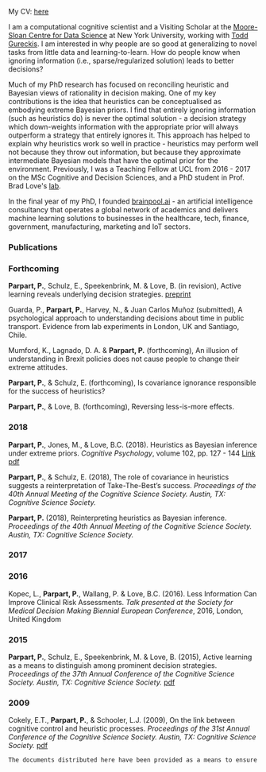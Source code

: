 
My CV: [here](https://paulaparpart.github.io/pdf/CV_Paula%20Parpart%20academic.pdf)


I am a computational cognitive scientist and a Visiting Scholar at the [Moore-Sloan Centre for Data Science](https://cds.nyu.edu/) at New York University, working with [Todd Gureckis](http://gureckislab.org/papers.php). I am interested in why people are so good at generalizing to novel tasks from little data and learning-to-learn. How do people know when ignoring information (i.e., sparse/regularized solution) leads to better decisions?

Much of my PhD research has focused on reconciling heuristic and Bayesian views of rationality in decision making. One of my key contributions is the idea that heuristics can be conceptualised as embodying extreme Bayesian priors. I find that entirely ignoring information (such as heuristics do) is never the optimal solution - a decision strategy which down-weights information with the appropriate prior will always outperform a strategy that entirely ignores it. This approach has helped to explain why heuristics work so well in practice - heuristics may perform well not because they throw out information, but because they approximate intermediate Bayesian models that have the optimal prior for the environment.
Previously, I was a Teaching Fellow at UCL from 2016 - 2017 on the MSc Cognitive and Decision Sciences, and a PhD student in Prof. Brad Love's [lab](http://bradlove.org/lab).

In the final year of my PhD, I founded [brainpool.ai](http://brainpool.ai/) - an artificial intelligence consultancy that operates a global network of academics and delivers machine learning solutions to businesses in the healthcare, tech, finance, government, manufacturing, marketing and IoT sectors. 



###  Publications

###  Forthcoming 
**Parpart, P.**, Schulz, E., Speekenbrink, M. & Love, B. (in revision), Active learning
reveals underlying decision strategies. [preprint](https://doi.org/10.1101/239558)

Guarda, P., **Parpart, P.**, Harvey, N., & Juan Carlos Muñoz (submitted), A psychological
approach to understanding decisions about time in public transport. Evidence
from lab experiments in London, UK and Santiago, Chile.

Mumford, K., Lagnado, D. A. & **Parpart, P.** (forthcoming), An illusion of understanding
in Brexit policies does not cause people to change their extreme attitudes.

**Parpart, P.**, & Schulz, E. (forthcoming), Is covariance ignorance responsible for the
success of heuristics?

**Parpart, P.**, & Love, B. (forthcoming), Reversing less-is-more effects.


###  2018

**Parpart, P.**, Jones, M., & Love, B.C. (2018). Heuristics as Bayesian inference under extreme priors.
_Cognitive Psychology_, volume 102, pp. 127 - 144 [Link](https://www.sciencedirect.com/science/article/pii/S0010028517303286)
[pdf]()

**Parpart, P.**, & Schulz, E. (2018), The role of covariance in heuristics suggests a reinterpretation of Take-The-Best’s success. _Proceedings of the 40th Annual Meeting of the Cognitive Science Society. Austin, TX: Cognitive Science Society._

**Parpart, P.** (2018), Reinterpreting heuristics as Bayesian inference. _Proceedings of the 40th Annual Meeting of the Cognitive Science Society. Austin, TX: Cognitive Science Society._

###  2017




###  2016

Kopec, L., **Parpart, P.**, Wallang, P. & Love, B.C. (2016). Less Information Can
Improve Clinical Risk Assessments. _Talk presented at the Society for Medical
Decision Making Biennial European Conference_, 2016, London, United Kingdom 


###  2015

**Parpart, P.**, Schulz, E., Speekenbrink, M. & Love, B. (2015), Active learning as a means to distinguish among prominent decision strategies. _Proceedings of the 37th Annual Conference of the Cognitive Science Society. Austin, TX: Cognitive Science Society._ [pdf](https://mindmodeling.org/cogsci2015/papers/0317/paper0317.pdf)


### 2009

Cokely, E.T., **Parpart, P.**, & Schooler, L.J. (2009), On the link between cognitive
control and heuristic processes. _Proceedings of the 31st Annual Conference of the Cognitive Science Society. Austin, TX: Cognitive Science Society._ [pdf](https://escholarship.org/uc/item/6qj0k72h)







```markdown
The documents distributed here have been provided as a means to ensure timely dissemination of scholarly and technical work on a noncommercial basis. Copyright and all rights therein are maintained by the authors or by other copyright holders, notwithstanding that they have offered their works here electronically. It is understood that all persons copying this information will adhere to the terms and constraints invoked by each author's copyright. These works may not be reposted without the explicit permission of the copyright holder.

```



